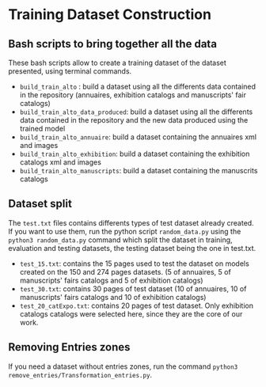 # Training Dataset Construction

## Bash scripts to bring together all the data
These bash scripts allow to create a training dataset of the dataset presented, using terminal commands. 


- ```build_train_alto``` : build a dataset using all the differents data contained in the repository (annuaires, exhibition catalogs and manuscripts' fair catalogs)
- ```build_train_alto_data_produced```: build a dataset using all the differents data contained in the repository and the new data produced using the trained model
- ```build_train_alto_annuaire```: build a dataset containing the annuaires xml and images
- ```build_train_alto_exhibition```: build a dataset containing the exhibition catalogs xml and images
- ```build_train_alto_manuscripts```: build a dataset containing the manuscrits catalogs


## Dataset split
The `test.txt` files contains differents types of test dataset already created. If you want to use them, run the python script `random_data.py` using the `python3 random_data.py` command which split the dataset in training, evaluation and testing datasets, the testing dataset being the one in test.txt. 

 - ```test_15.txt```: contains the 15 pages used to test the dataset on models created on the 150 and 274 pages datasets. (5 of annuaires, 5 of manuscripts' fairs catalogs and 5 of exhibition catalogs)
 - ```test_30.txt```: contains 30 pages of test dataset (10 of annuaires, 10 of manuscripts' fairs catalogs and 10 of exhibition catalogs)
 - ```test_20_catExpo.txt```: contains 20 pages of test dataset. Only exhibition catalogs catalogs were selected here, since they are the core of our work.

## Removing Entries zones
If you need a dataset without entries zones, run the command ```python3 remove_entries/Transformation_entries.py```.

